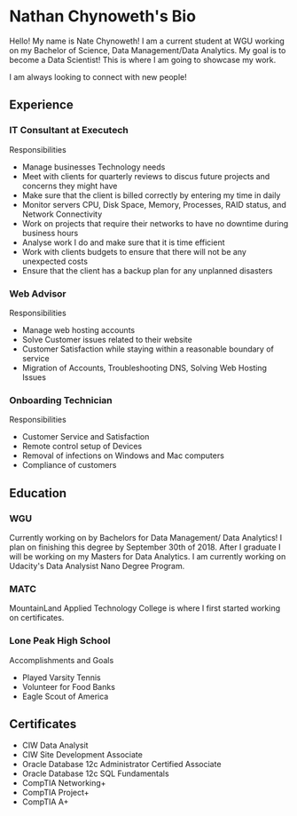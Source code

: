 # Nathan Chynoweth's Bio
Hello!  My name is Nate Chynoweth!  I am a current student at WGU working on my Bachelor of Science, Data Management/Data Analytics. My goal is to become a Data Scientist!  This is where I am going to showcase my work. 

I am always looking to connect with new people!

## Experience
### IT Consultant at Executech
Responsibilities
- Manage businesses Technology needs
- Meet with clients for quarterly reviews to discus future projects and concerns they might have
- Make sure that the client is billed correctly by entering my time in daily
- Monitor servers CPU, Disk Space, Memory, Processes, RAID status, and Network Connectivity
- Work on projects that require their networks to have no downtime during business hours
- Analyse work I do and make sure that it is time efficient
- Work with clients budgets to ensure that there will not be any unexpected costs
- Ensure that the client has a backup plan for any unplanned disasters
### Web Advisor
Responsibilities
- Manage web hosting accounts
- Solve Customer issues related to their website
- Customer Satisfaction while staying within a reasonable boundary of service
- Migration of Accounts, Troubleshooting DNS, Solving Web Hosting Issues
### Onboarding Technician
Responsibilities 
- Customer Service and Satisfaction
- Remote control setup of Devices
- Removal of infections on Windows and Mac computers
- Compliance of customers
## Education
### WGU
Currently working on by Bachelors for Data Management/ Data Analytics! I plan on finishing this degree by September 30th of 2018.  After I graduate I will be working on my Masters for Data Analytics.  I am currently working on Udacity's Data Analysist Nano Degree Program. 
### MATC
MountainLand Applied Technology College is where I first started working on certificates.
### Lone Peak High School
Accomplishments and Goals
- Played Varsity Tennis
- Volunteer for Food Banks
- Eagle Scout of America
## Certificates
 - CIW Data Analysit
 - CIW Site Development Associate
 - Oracle Database 12c Administrator Certified Associate
 - Oracle Database 12c SQL Fundamentals
 - CompTIA Networking+
 - CompTIA Project+
 - CompTIA A+
